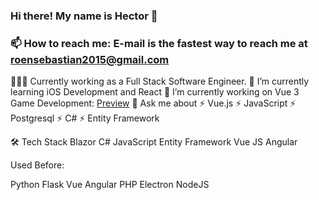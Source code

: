 ### Hi there! My name is Hector 👋


### 📫 How to reach me: E-mail is the fastest way to reach me at roensebastian2015@gmail.com


👨🏻‍💻  Currently working as a Full Stack Software Engineer.
🌱 I’m currently learning iOS Development and React
🔭 I’m currently working on Vue 3 Game Development: <a href="https://sebastian-boy.netlify.app">Preview</a>
💬 Ask me about ⚡ Vue.js ⚡ JavaScript ⚡ Postgresql ⚡ C# ⚡ Entity Framework

🛠  Tech Stack
Blazor C# JavaScript Entity Framework Vue JS Angular


Used Before:

Python Flask Vue Angular PHP Electron NodeJS


<!--
**lrgvdc9-1-1/lrgvdc9-1-1** is a ✨ _special_ ✨ repository because its `README.md` (this file) appears on your GitHub profile.

Here are some ideas to get you started:

- 🔭 I’m currently working on ...
- 🌱 I’m currently learning ...
- 👯 I’m looking to collaborate on ...
- 🤔 I’m looking for help with ...
- 💬 Ask me about ...
- 📫 How to reach me: ...
- 😄 Pronouns: ...
- ⚡ Fun fact: ...
-->

